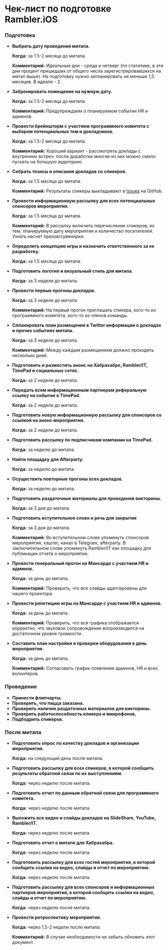 # Чек-лист по подготовке Rambler.iOS

### Подготовка

* **Выбрать дату проведения митапа.**

  **Когда:** за 1.5-2 месяца до митапа.
  
  **Комментарий:** Идеальные дни - среда и четверг (по статитике, в эти дни процент пришедших от общего числа зарегистрировавшихся на митап выше). На подготовку нужно запланировать не меньше 1,5 месяцев. В идеале - 2.
  
* **Забронировать помещение на нужную дату.**

  **Когда:** за 1.5-2 месяца до митапа.

  **Комментарий:** Предупреждаем о планируемом событии HR и админов.

* **Провести брейншторм с участием программного комитета с выбором потенциальных тем и докладчиков.**

  **Когда:** за 1.5-2 месяца до митапа.

  **Комментарий:** Хороший вариант - рассмотреть доклады с внутренних встреч: после доработки многие из них можно смело пускать на большую аудиторию.

* **Собрать тезисы и описания докладов со спикеров.**

  **Когда:** за 1.5 месяца до митапа.

  **Комментарий:** Результаты спикеры выкладывают в [Issues](https://github.com/rambler-ios/team/issues) на GitHub.
  
* **Провести информационную рассылку для всех потенциальных спонсоров мероприятия.**

  **Когда:** за 1.5 месяца до митапа.

  **Комментарий:** В рассылку включить перечисление спикеров, их тем, планируемую дату мероприятия и количество посетителей. Узнать насчет призов/сувенирки.

* **Определить концепцию игры и назначить ответственного за ее разработку.**

  **Когда:** за 1.5 месяца до митапа.
  
* **Подготовить логотип и визуальный стиль для митапа.**

  **Когда:** за 3 недели до митапа.

* **Провести первые прогоны докладов.**

  **Когда:** за 3 недели до митапа.

  **Комментарий:** На первый прогон приглашать спикера, кого-то из программного комитета, кого-то из членов команды.

* **Спланировать план размещения в Twitter информации о докладах и прочих событиях митапа.**

  **Когда:** за 3 недели до митапа.

  **Комментарий:** Между каждым размещением должно проходить несколько дней.

* **Подготовить и разместить анонс на Хабрахабре, Rambler/IT, TimePad и социальных сетях.**

  **Когда:** за 2 недели до митапа.

* **Передать всем информационным партнерам реферальную ссылку на событие в TimePad.**

  **Когда:** за 2 недели до митапа.

* **Подготовить новую информационную рассылку для спонсоров со ссылкой на анонс мероприятия.**

  **Когда:** за 2 недели до митапа.

* **Подготовить рассылку по подписчикам компании на TimePad.**

  **Когда:** за неделю до митапа.

* **Найти площадку для Afterparty.**

  **Когда:** за неделю до митапа.

* **Осуществить повторные прогоны всех докладов.**

  **Когда:** за неделю до митапа.

* **Подготовить раздаточные материалы для проведения викторины.**

  **Когда:** за 3 дня до митапа.
  
* **Подготовить вступительное слово и речь для закрытия**

  **Когда:** за 3 дня до митапа.
  
  **Комментарий:** Во вступительном слове упомянуть спонсоров мероприятия, хэштег, канал в Telegram, afterparty. В заключительном слове упомянуть Rambler/IT как площадку для публикации отчета о мероприятии.

* **Провести генеральный прогон на Мансарде с участием HR и админов.**

  **Когда:** за день до митапа.

  **Комментарий:** Проверить, что все слайды адаптированы для нашего проектора.
  
* **Провести репетицию игры на Мансарде с участием HR и админов.**

  **Когда:** за день до митапа.

  **Комментарий:** Проверить, что вся графика отображается корректно, что звуковое сопровождение вопроизводится на достаточном уровне громкости.
  
* **Составить план настройки и проверки оборудования в день мероприятия.**

  **Когда:** за день до митапа.

  **Комментарий:** Согласовать график появления админов, HR и всех волонтеров.

### Проведение

* **Принести флипчарты.**
* **Проверить, что пицца заказана.**
* **Проверить наличие раздаточных материалов для викторины.**
* **Проверить работоспособность кликера и микрофонов.**
* **Подбодрить спикеров.**

### После митапа

* **Подготовить опрос по качеству докладов и организации мероприятия.**

  **Когда:** на следующий день после митапа.
  
* **Подготовить рассылку для всех спикеров, в которой сообщить результаты обратной связи по их выступлениям.**

  **Когда:** через неделю после митапа.
  
* **Подготовить отчет по данным обратной связи для программного комитета.**

  **Когда:** через неделю после митапа.
  
* **Выложить все видео и слайды докладов на SlideShare, YouTube, Rambler/IT.**

  **Когда:** через неделю после митапа.
  
* **Подготовить отчет о митапе для Хабрахабра.**

  **Когда:** через неделю после митапа.
  
* **Подготовить рассылку для всех гостей мероприятия, в которой сообщить ссылки на видео, слайды и отчет по мероприятию.**

  **Когда:** через неделю после митапа.
  
* **Подготовить рассылку для всех спонсоров и информационных партнеров мероприятия, в которой сообщить ссылки на видео, слайды и отчет по мероприятию.**

  **Когда:** через неделю после митапа.
  
* **Провести ретроспективу мероприятия.**

  **Когда:** через 1,5-2 недели после митапа.
  
  **Комментарий:** В случае необходимости не забыть обновить этот документ.
